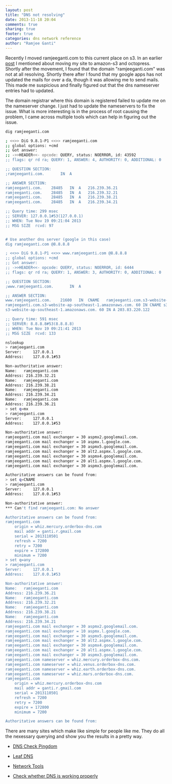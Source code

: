 ```yaml
---
layout: post
title: "DNS not resolving"
date: 2013-11-18 20:04
comments: true
sharing: true
footer: true
categories: dns network reference
author: "Ramjee Ganti"
---
```

Recently I moved ramjeeganti.com to this current place on s3. In an earlier [post](/blog/2013/10/30/ramjeeganti-dot-com-on-s3/) I mentioned about moving my site to amazon-s3 and octopress. Shortly after the movement, I found that the domain "ramjeeganti.com" was not at all resolving.
Shortly there after I found that my google apps has not updated the mails for over a da, though it was allowing me to send mails. This made me suspicious and finally figured out that the dns nameserver entries had to updated.
<!-- more -->
The domain registrar where this domain is registered failed to update me on the nameserver change. I just had to update the nameservers to fix the issue. What is more interesting is in the process of root causing the problem, I came across multiple tools which can help in figuring out the issue.

``` bash dig - DNS lookup utility
dig ramjeeganti.com

; <<>> DiG 9.8.1-P1 <<>> ramjeeganti.com
;; global options: +cmd
;; Got answer:
;; ->>HEADER<<- opcode: QUERY, status: NOERROR, id: 43592
;; flags: qr rd ra; QUERY: 1, ANSWER: 4, AUTHORITY: 0, ADDITIONAL: 0

;; QUESTION SECTION:
;ramjeeganti.com.		IN	A

;; ANSWER SECTION:
ramjeeganti.com.	28485	IN	A	216.239.36.21
ramjeeganti.com.	28485	IN	A	216.239.32.21
ramjeeganti.com.	28485	IN	A	216.239.38.21
ramjeeganti.com.	28485	IN	A	216.239.34.21

;; Query time: 299 msec
;; SERVER: 127.0.0.1#53(127.0.0.1)
;; WHEN: Tue Nov 19 09:21:04 2013
;; MSG SIZE  rcvd: 97


# Use another dns server (google in this case)
dig ramjeeganti.com @8.8.8.8

; <<>> DiG 9.8.1-P1 <<>> www.ramjeeganti.com @8.8.8.8
;; global options: +cmd
;; Got answer:
;; ->>HEADER<<- opcode: QUERY, status: NOERROR, id: 6444
;; flags: qr rd ra; QUERY: 1, ANSWER: 3, AUTHORITY: 0, ADDITIONAL: 0

;; QUESTION SECTION:
;www.ramjeeganti.com.		IN	A

;; ANSWER SECTION:
www.ramjeeganti.com.	21600	IN	CNAME	ramjeeganti.com.s3-website-ap-southeast-1.amazonaws.com.
ramjeeganti.com.s3-website-ap-southeast-1.amazonaws.com. 60 IN CNAME s3-website-ap-southeast-1.amazonaws.com.
s3-website-ap-southeast-1.amazonaws.com. 60 IN A 203.83.220.122

;; Query time: 591 msec
;; SERVER: 8.8.8.8#53(8.8.8.8)
;; WHEN: Tue Nov 19 09:21:41 2013
;; MSG SIZE  rcvd: 133

```
``` bash  nslookup - query Internet name servers interactively
nslookup
> ramjeeganti.com
Server:		127.0.0.1
Address:	127.0.0.1#53

Non-authoritative answer:
Name:	ramjeeganti.com
Address: 216.239.32.21
Name:	ramjeeganti.com
Address: 216.239.38.21
Name:	ramjeeganti.com
Address: 216.239.34.21
Name:	ramjeeganti.com
Address: 216.239.36.21
> set q=mx
> ramjeeganti.com 
Server:		127.0.0.1
Address:	127.0.0.1#53

Non-authoritative answer:
ramjeeganti.com	mail exchanger = 30 aspmx2.googlemail.com.
ramjeeganti.com	mail exchanger = 10 aspmx.l.google.com.
ramjeeganti.com	mail exchanger = 30 aspmx5.googlemail.com.
ramjeeganti.com	mail exchanger = 30 alt2.aspmx.l.google.com.
ramjeeganti.com	mail exchanger = 30 aspmx4.googlemail.com.
ramjeeganti.com	mail exchanger = 20 alt1.aspmx.l.google.com.
ramjeeganti.com	mail exchanger = 30 aspmx3.googlemail.com.

Authoritative answers can be found from:
> set q=CNAME
> ramjeeganti.com  
Server:		127.0.0.1
Address:	127.0.0.1#53

Non-authoritative answer:
*** Can't find ramjeeganti.com: No answer

Authoritative answers can be found from:
ramjeeganti.com
	origin = whiz.mercury.orderbox-dns.com
	mail addr = ganti.r.gmail.com
	serial = 2013110501
	refresh = 7200
	retry = 7200
	expire = 172800
	minimum = 7200
> set q=any
> ramjeeganti.com
Server:		127.0.0.1
Address:	127.0.0.1#53

Non-authoritative answer:
Name:	ramjeeganti.com
Address: 216.239.36.21
Name:	ramjeeganti.com
Address: 216.239.32.21
Name:	ramjeeganti.com
Address: 216.239.38.21
Name:	ramjeeganti.com
Address: 216.239.34.21
ramjeeganti.com	mail exchanger = 30 aspmx2.googlemail.com.
ramjeeganti.com	mail exchanger = 10 aspmx.l.google.com.
ramjeeganti.com	mail exchanger = 30 aspmx5.googlemail.com.
ramjeeganti.com	mail exchanger = 30 alt2.aspmx.l.google.com.
ramjeeganti.com	mail exchanger = 30 aspmx4.googlemail.com.
ramjeeganti.com	mail exchanger = 20 alt1.aspmx.l.google.com.
ramjeeganti.com	mail exchanger = 30 aspmx3.googlemail.com.
ramjeeganti.com	nameserver = whiz.mercury.orderbox-dns.com.
ramjeeganti.com	nameserver = whiz.venus.orderbox-dns.com.
ramjeeganti.com	nameserver = whiz.earth.orderbox-dns.com.
ramjeeganti.com	nameserver = whiz.mars.orderbox-dns.com.
ramjeeganti.com
	origin = whiz.mercury.orderbox-dns.com
	mail addr = ganti.r.gmail.com
	serial = 2013110501
	refresh = 7200
	retry = 7200
	expire = 172800
	minimum = 7200

Authoritative answers can be found from:
```
There are many sites which make like simple for people like me. They do all the nexessary querying and show you the results in a pretty way.

* [DNS Check Pingdom](http://dnscheck.pingdom.com/)

* [Leaf DNS](http://leafdns.com/index.cgi?testid=506AD147)

* [Network Tools](http://network-tools.com/)

* [Check whether DNS is working properly](http://www.akadia.com/services/check_dns.html)

